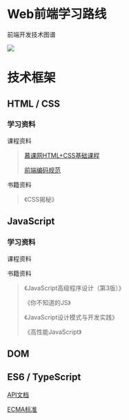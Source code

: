 # Web前端学习路线

前端开发技术图谱

![](https://github.com/guoxiaoxing/web-front-end-learning-route/raw/master/art/web-front-end-skill-map.png)

# 技术框架
 
## HTML / CSS

### 学习资料

课程资料

>[慕课网HTML+CSS基础课程](http://www.imooc.com/learn/9)
>
>[前端编码规范](https://github.com/ecomfe/spec)

书籍资料

>《CSS揭秘》
 
## JavaScript

### 学习资料

课程资料

书籍资料

>《JavaScript高级程序设计（第3版）》
>
>《你不知道的JS》
>
>《JavaScript设计模式与开发实践》
>
>《高性能JavaScript》

## DOM
   
## ES6 / TypeScript 

[API文档](http://devdocs.io/)

[ECMA标准](http://www.ecma-international.org/default.htm)


